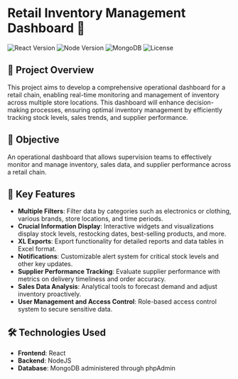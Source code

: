 # Retail Inventory Management Dashboard 🛒

![React Version](https://img.shields.io/badge/react-17.0.1-blue.svg)
![Node Version](https://img.shields.io/badge/node-14.17.3-green.svg)
![MongoDB](https://img.shields.io/badge/database-MongoDB-green.svg)
![License](https://img.shields.io/badge/license-MIT-orange.svg)

## 🌟 Project Overview

This project aims to develop a comprehensive operational dashboard for a retail chain, enabling real-time monitoring and management of inventory across multiple store locations. This dashboard will enhance decision-making processes, ensuring optimal inventory management by efficiently tracking stock levels, sales trends, and supplier performance.

## 🎯 Objective

An operational dashboard that allows supervision teams to effectively monitor and manage inventory, sales data, and supplier performance across a retail chain.

## 🔑 Key Features

- **Multiple Filters**: Filter data by categories such as electronics or clothing, various brands, store locations, and time periods.
- **Crucial Information Display**: Interactive widgets and visualizations display stock levels, restocking dates, best-selling products, and more.
- **XL Exports**: Export functionality for detailed reports and data tables in Excel format.
- **Notifications**: Customizable alert system for critical stock levels and other key updates.
- **Supplier Performance Tracking**: Evaluate supplier performance with metrics on delivery timeliness and order accuracy.
- **Sales Data Analysis**: Analytical tools to forecast demand and adjust inventory proactively.
- **User Management and Access Control**: Role-based access control system to secure sensitive data.

## 🛠 Technologies Used

- **Frontend**: React
- **Backend**: NodeJS
- **Database**: MongoDB administered through phpAdmin
